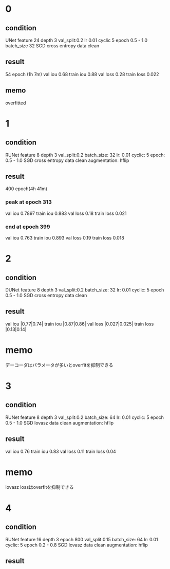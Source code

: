 # 0
## condition
UNet feature 24 depth 3
val_split:0.2
lr 0.01
cyclic 5 epoch 0.5 - 1.0
batch_size 32
SGD
cross entropy
data clean

## result
54 epoch (1h 7m)
val iou 0.68
train iou 0.88
val loss 0.28
train loss 0.022

## memo
overfitted

# 1
## condition
RUNet feature 8 depth 3
val_split:0.2
batch_size: 32
lr: 0.01
cyclic: 5 epoch: 0.5 - 1.0
SGD
cross entropy
data clean
augmentation: hflip

## result
400 epoch(4h 41m)
### peak at epoch 313
val iou 0.7897
train iou 0.883
val loss 0.18
train loss 0.021

### end at epoch 399
val iou 0.763
train iou 0.893
val loss 0.19
train loss 0.018


# 2
## condition
DUNet feature 8 depth 3
val_split:0.2
batch_size: 32
lr: 0.01
cyclic: 5 epoch 0.5 - 1.0
SGD
cross entropy
data clean

## result
val iou |0.77|0.74|
train iou |0.87|0.86|
val loss |0.027|0.025|
train loss |0.13|0.14|

# memo
デーコーダはパラメータが多いとoverfitを抑制できる

# 3
## condition
RUNet feature 8 depth 3
val_split:0.2
batch_size: 64
lr: 0.01
cyclic: 5 epoch 0.5 - 1.0
SGD
lovasz
data clean
augmentation: hflip

## result
val iou 0.76
train iou 0.83
val loss 0.11 
train loss 0.04

# memo
lovasz lossはoverfitを抑制できる

# 4
## condition
RUNet feature 16 depth 3
epoch 800
val_split:0.15
batch_size: 64
lr: 0.01
cyclic: 5 epoch 0.2 - 0.8
SGD
lovasz
data clean
augmentation: hflip

## result
